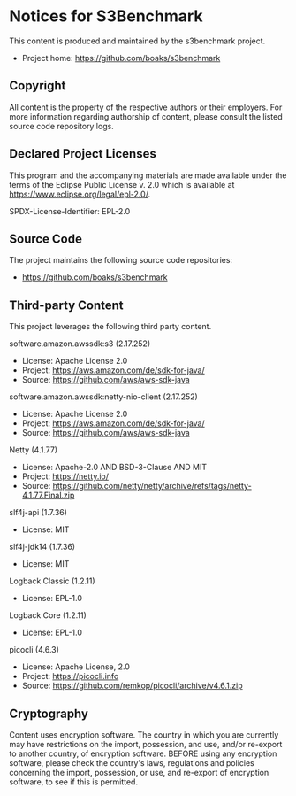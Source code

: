 # Notices for S3Benchmark

This content is produced and maintained by the s3benchmark project.

* Project home: https://github.com/boaks/s3benchmark

## Copyright

All content is the property of the respective authors or their employers. For
more information regarding authorship of content, please consult the listed
source code repository logs.

## Declared Project Licenses

This program and the accompanying materials are made available under the terms
of the Eclipse Public License v. 2.0 which is available at
https://www.eclipse.org/legal/epl-2.0/.

SPDX-License-Identifier: EPL-2.0

## Source Code

The project maintains the following source code repositories:

* https://github.com/boaks/s3benchmark

## Third-party Content

This project leverages the following third party content.

software.amazon.awssdk:s3 (2.17.252)

* License: Apache License 2.0
* Project: https://aws.amazon.com/de/sdk-for-java/
* Source: https://github.com/aws/aws-sdk-java

software.amazon.awssdk:netty-nio-client (2.17.252)

* License: Apache License 2.0
* Project: https://aws.amazon.com/de/sdk-for-java/
* Source: https://github.com/aws/aws-sdk-java

Netty (4.1.77)

* License: Apache-2.0 AND BSD-3-Clause AND MIT
* Project: https://netty.io/
* Source: https://github.com/netty/netty/archive/refs/tags/netty-4.1.77.Final.zip

slf4j-api (1.7.36)

* License: MIT

slf4j-jdk14 (1.7.36)

* License: MIT

Logback Classic (1.2.11)

* License: EPL-1.0

Logback Core (1.2.11)

* License: EPL-1.0

picocli (4.6.3)

* License: Apache License, 2.0
* Project: https://picocli.info
* Source: https://github.com/remkop/picocli/archive/v4.6.1.zip

## Cryptography

Content uses encryption software. The country in which you are currently
may have restrictions on the import, possession, and use, and/or re-export to
another country, of encryption software. BEFORE using any encryption software,
please check the country's laws, regulations and policies concerning the import,
possession, or use, and re-export of encryption software, to see if this is
permitted.
